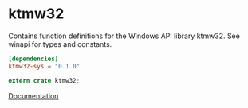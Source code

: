 # ktmw32 #
Contains function definitions for the Windows API library ktmw32. See winapi for types and constants.

```toml
[dependencies]
ktmw32-sys = "0.1.0"
```

```rust
extern crate ktmw32;
```

[Documentation](https://retep998.github.io/doc/winapi/ktmw32/)
